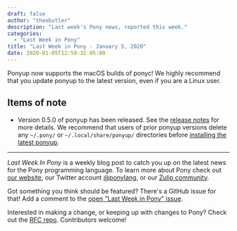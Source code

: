 ```yaml
---
draft: false
author: "theobutler"
description: "Last week's Pony news, reported this week."
categories:
  - "Last Week in Pony"
title: "Last Week in Pony - January 5, 2020"
date: 2020-01-05T12:59:32-05:00
---
```


Ponyup now supports the macOS builds of ponyc! We highly recommend that you update ponyup to the latest version, even if you are a Linux user.

<!-- more -->

## Items of note

- Version 0.5.0 of ponyup has been released. See the [release notes](https://github.com/ponylang/ponyup/releases/tag/0.5.0) for more details. We recommend that users of prior ponyup versions delete any `~/.pony/` or `~/.local/share/ponyup/` directories before [installing the latest ponyup](https://github.com/ponylang/ponyup#install-ponyup).

---

_Last Week In Pony_ is a weekly blog post to catch you up on the latest news for the Pony programming language. To learn more about Pony check out [our website](https://ponylang.io), our Twitter account [@ponylang](https://twitter.com/ponylang), or our [Zulip community](https://ponylang.zulipchat.com).

Got something you think should be featured? There's a GitHub issue for that! Add a comment to the [open "Last Week in Pony" issue](https://github.com/ponylang/ponylang.github.io/issues?q=is%3Aissue+is%3Aopen+label%3Alast-week-in-pony).

Interested in making a change, or keeping up with changes to Pony? Check out the [RFC repo](https://github.com/ponylang/rfcs). Contributors welcome!
